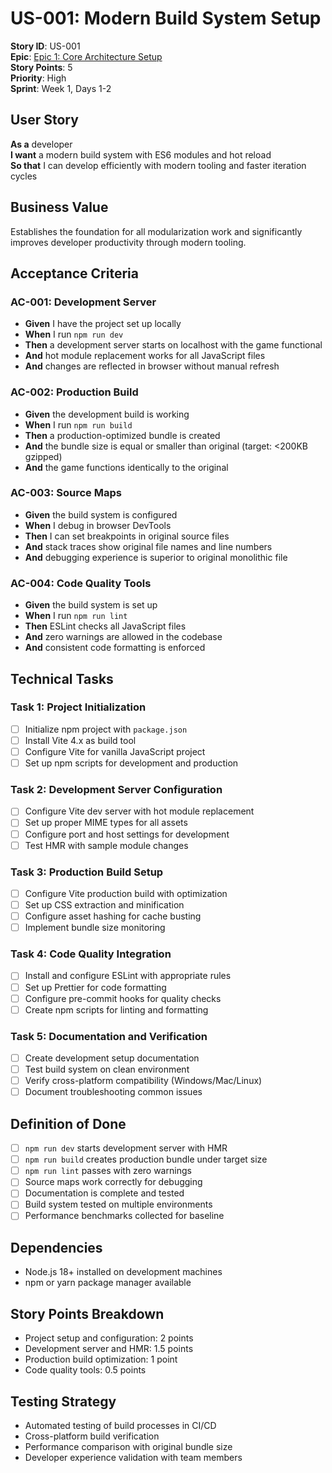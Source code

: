 # US-001: Modern Build System Setup

**Story ID**: US-001  
**Epic**: [Epic 1: Core Architecture Setup](../epics/epic-1-foundation.md)  
**Story Points**: 5  
**Priority**: High  
**Sprint**: Week 1, Days 1-2  

## User Story

**As a** developer  
**I want** a modern build system with ES6 modules and hot reload  
**So that** I can develop efficiently with modern tooling and faster iteration cycles  

## Business Value

Establishes the foundation for all modularization work and significantly improves developer productivity through modern tooling.

## Acceptance Criteria

### AC-001: Development Server
- **Given** I have the project set up locally
- **When** I run `npm run dev`
- **Then** a development server starts on localhost with the game functional
- **And** hot module replacement works for all JavaScript files
- **And** changes are reflected in browser without manual refresh

### AC-002: Production Build
- **Given** the development build is working
- **When** I run `npm run build`
- **Then** a production-optimized bundle is created
- **And** the bundle size is equal or smaller than original (target: <200KB gzipped)
- **And** the game functions identically to the original

### AC-003: Source Maps
- **Given** the build system is configured
- **When** I debug in browser DevTools
- **Then** I can set breakpoints in original source files
- **And** stack traces show original file names and line numbers
- **And** debugging experience is superior to original monolithic file

### AC-004: Code Quality Tools
- **Given** the build system is set up
- **When** I run `npm run lint`
- **Then** ESLint checks all JavaScript files
- **And** zero warnings are allowed in the codebase
- **And** consistent code formatting is enforced

## Technical Tasks

### Task 1: Project Initialization
- [ ] Initialize npm project with `package.json`
- [ ] Install Vite 4.x as build tool
- [ ] Configure Vite for vanilla JavaScript project
- [ ] Set up npm scripts for development and production

### Task 2: Development Server Configuration
- [ ] Configure Vite dev server with hot module replacement
- [ ] Set up proper MIME types for all assets
- [ ] Configure port and host settings for development
- [ ] Test HMR with sample module changes

### Task 3: Production Build Setup
- [ ] Configure Vite production build with optimization
- [ ] Set up CSS extraction and minification
- [ ] Configure asset hashing for cache busting
- [ ] Implement bundle size monitoring

### Task 4: Code Quality Integration
- [ ] Install and configure ESLint with appropriate rules
- [ ] Set up Prettier for code formatting
- [ ] Configure pre-commit hooks for quality checks
- [ ] Create npm scripts for linting and formatting

### Task 5: Documentation and Verification
- [ ] Create development setup documentation
- [ ] Test build system on clean environment
- [ ] Verify cross-platform compatibility (Windows/Mac/Linux)
- [ ] Document troubleshooting common issues

## Definition of Done

- [ ] `npm run dev` starts development server with HMR
- [ ] `npm run build` creates production bundle under target size
- [ ] `npm run lint` passes with zero warnings
- [ ] Source maps work correctly for debugging
- [ ] Documentation is complete and tested
- [ ] Build system tested on multiple environments
- [ ] Performance benchmarks collected for baseline

## Dependencies

- Node.js 18+ installed on development machines
- npm or yarn package manager available

## Story Points Breakdown

- Project setup and configuration: 2 points
- Development server and HMR: 1.5 points  
- Production build optimization: 1 point
- Code quality tools: 0.5 points

## Testing Strategy

- Automated testing of build processes in CI/CD
- Cross-platform build verification
- Performance comparison with original bundle size
- Developer experience validation with team members
